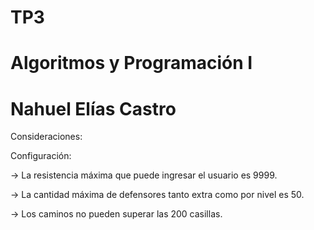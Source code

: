 # TP3
# Algoritmos y Programación I
# Nahuel Elías Castro

Consideraciones:

Configuración:

-> La resistencia máxima que puede ingresar el usuario es 9999.

-> La cantidad máxima de defensores tanto extra como por nivel es 50.

-> Los caminos no pueden superar las 200 casillas.

